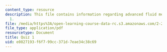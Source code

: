 ```yaml
---
content_type: resource
description: This file contains information regarding advanced fluid mechanics, quiz
  1.
file: /media/https%3A/open-learning-course-data-rc.s3.amazonaws.com/2-25-advanced-fluid-mechanics-fall-2013/e0827193f6f799cc371d7eae34c38c69_MIT2_25F13_Quiz1.pdf
file_type: application/pdf
resourcetype: Document
title: Quiz 1
uid: e0827193-f6f7-99cc-371d-7eae34c38c69
---
```

